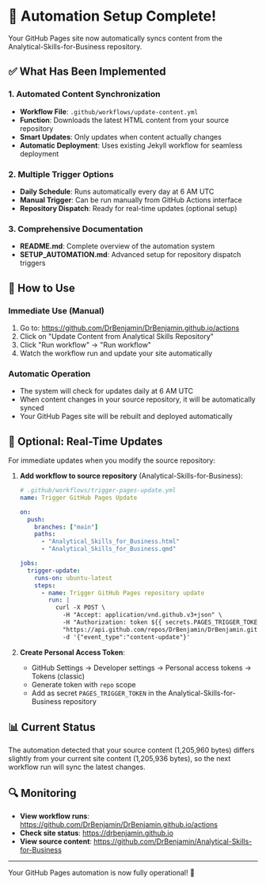 # 🎉 Automation Setup Complete!

Your GitHub Pages site now automatically syncs content from the Analytical-Skills-for-Business repository.

## ✅ What Has Been Implemented

### 1. **Automated Content Synchronization**
- **Workflow File**: `.github/workflows/update-content.yml`
- **Function**: Downloads the latest HTML content from your source repository
- **Smart Updates**: Only updates when content actually changes
- **Automatic Deployment**: Uses existing Jekyll workflow for seamless deployment

### 2. **Multiple Trigger Options**
- **Daily Schedule**: Runs automatically every day at 6 AM UTC
- **Manual Trigger**: Can be run manually from GitHub Actions interface
- **Repository Dispatch**: Ready for real-time updates (optional setup)

### 3. **Comprehensive Documentation**
- **README.md**: Complete overview of the automation system
- **SETUP_AUTOMATION.md**: Advanced setup for repository dispatch triggers

## 🚀 How to Use

### Immediate Use (Manual)
1. Go to: https://github.com/DrBenjamin/DrBenjamin.github.io/actions
2. Click on "Update Content from Analytical Skills Repository"
3. Click "Run workflow" → "Run workflow"
4. Watch the workflow run and update your site automatically

### Automatic Operation
- The system will check for updates daily at 6 AM UTC
- When content changes in your source repository, it will be automatically synced
- Your GitHub Pages site will be rebuilt and deployed automatically

## 🔧 Optional: Real-Time Updates

For immediate updates when you modify the source repository:

1. **Add workflow to source repository** (Analytical-Skills-for-Business):
   ```yaml
   # .github/workflows/trigger-pages-update.yml
   name: Trigger GitHub Pages Update
   
   on:
     push:
       branches: ["main"]
       paths: 
         - "Analytical_Skills_for_Business.html"
         - "Analytical_Skills_for_Business.qmd"
   
   jobs:
     trigger-update:
       runs-on: ubuntu-latest
       steps:
         - name: Trigger GitHub Pages repository update
           run: |
             curl -X POST \
               -H "Accept: application/vnd.github.v3+json" \
               -H "Authorization: token ${{ secrets.PAGES_TRIGGER_TOKEN }}" \
               "https://api.github.com/repos/DrBenjamin/DrBenjamin.github.io/dispatches" \
               -d '{"event_type":"content-update"}'
   ```

2. **Create Personal Access Token**:
   - GitHub Settings → Developer settings → Personal access tokens → Tokens (classic)
   - Generate token with `repo` scope
   - Add as secret `PAGES_TRIGGER_TOKEN` in the Analytical-Skills-for-Business repository

## 📊 Current Status

The automation detected that your source content (1,205,960 bytes) differs slightly from your current site content (1,205,936 bytes), so the next workflow run will sync the latest changes.

## 🔍 Monitoring

- **View workflow runs**: https://github.com/DrBenjamin/DrBenjamin.github.io/actions
- **Check site status**: https://drbenjamin.github.io
- **View source content**: https://github.com/DrBenjamin/Analytical-Skills-for-Business

---

Your GitHub Pages automation is now fully operational! 🎯